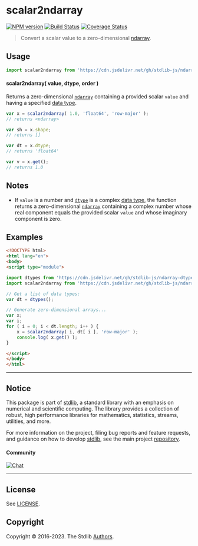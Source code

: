 <!--

@license Apache-2.0

Copyright (c) 2022 The Stdlib Authors.

Licensed under the Apache License, Version 2.0 (the "License");
you may not use this file except in compliance with the License.
You may obtain a copy of the License at

   http://www.apache.org/licenses/LICENSE-2.0

Unless required by applicable law or agreed to in writing, software
distributed under the License is distributed on an "AS IS" BASIS,
WITHOUT WARRANTIES OR CONDITIONS OF ANY KIND, either express or implied.
See the License for the specific language governing permissions and
limitations under the License.

-->

# scalar2ndarray

[![NPM version][npm-image]][npm-url] [![Build Status][test-image]][test-url] [![Coverage Status][coverage-image]][coverage-url] <!-- [![dependencies][dependencies-image]][dependencies-url] -->

> Convert a scalar value to a zero-dimensional [ndarray][@stdlib/ndarray/base/ctor].

<!-- Section to include introductory text. Make sure to keep an empty line after the intro `section` element and another before the `/section` close. -->

<section class="intro">

</section>

<!-- /.intro -->

<!-- Package usage documentation. -->



<section class="usage">

## Usage

```javascript
import scalar2ndarray from 'https://cdn.jsdelivr.net/gh/stdlib-js/ndarray-base-from-scalar@esm/index.mjs';
```

#### scalar2ndarray( value, dtype, order )

Returns a zero-dimensional [`ndarray`][@stdlib/ndarray/base/ctor] containing a provided scalar `value` and having a specified [data type][@stdlib/ndarray/dtypes].

```javascript
var x = scalar2ndarray( 1.0, 'float64', 'row-major' );
// returns <ndarray>

var sh = x.shape;
// returns []

var dt = x.dtype;
// returns 'float64'

var v = x.get();
// returns 1.0
```

</section>

<!-- /.usage -->

<!-- Package usage notes. Make sure to keep an empty line after the `section` element and another before the `/section` close. -->

<section class="notes">

## Notes

-   If `value` is a number and [`dtype`][@stdlib/ndarray/dtypes] is a complex [data type][@stdlib/ndarray/dtypes], the function returns a zero-dimensional [`ndarray`][@stdlib/ndarray/base/ctor] containing a complex number whose real component equals the provided scalar `value` and whose imaginary component is zero.

</section>

<!-- /.notes -->

<!-- Package usage examples. -->

<section class="examples">

## Examples

<!-- eslint no-undef: "error" -->

```html
<!DOCTYPE html>
<html lang="en">
<body>
<script type="module">

import dtypes from 'https://cdn.jsdelivr.net/gh/stdlib-js/ndarray-dtypes@esm/index.mjs';
import scalar2ndarray from 'https://cdn.jsdelivr.net/gh/stdlib-js/ndarray-base-from-scalar@esm/index.mjs';

// Get a list of data types:
var dt = dtypes();

// Generate zero-dimensional arrays...
var x;
var i;
for ( i = 0; i < dt.length; i++ ) {
    x = scalar2ndarray( i, dt[ i ], 'row-major' );
    console.log( x.get() );
}

</script>
</body>
</html>
```

</section>

<!-- /.examples -->

<!-- Section to include cited references. If references are included, add a horizontal rule *before* the section. Make sure to keep an empty line after the `section` element and another before the `/section` close. -->

<section class="references">

</section>

<!-- /.references -->

<!-- Section for related `stdlib` packages. Do not manually edit this section, as it is automatically populated. -->

<section class="related">

</section>

<!-- /.related -->

<!-- Section for all links. Make sure to keep an empty line after the `section` element and another before the `/section` close. -->


<section class="main-repo" >

* * *

## Notice

This package is part of [stdlib][stdlib], a standard library with an emphasis on numerical and scientific computing. The library provides a collection of robust, high performance libraries for mathematics, statistics, streams, utilities, and more.

For more information on the project, filing bug reports and feature requests, and guidance on how to develop [stdlib][stdlib], see the main project [repository][stdlib].

#### Community

[![Chat][chat-image]][chat-url]

---

## License

See [LICENSE][stdlib-license].


## Copyright

Copyright &copy; 2016-2023. The Stdlib [Authors][stdlib-authors].

</section>

<!-- /.stdlib -->

<!-- Section for all links. Make sure to keep an empty line after the `section` element and another before the `/section` close. -->

<section class="links">

[npm-image]: http://img.shields.io/npm/v/@stdlib/ndarray-base-from-scalar.svg
[npm-url]: https://npmjs.org/package/@stdlib/ndarray-base-from-scalar

[test-image]: https://github.com/stdlib-js/ndarray-base-from-scalar/actions/workflows/test.yml/badge.svg?branch=main
[test-url]: https://github.com/stdlib-js/ndarray-base-from-scalar/actions/workflows/test.yml?query=branch:main

[coverage-image]: https://img.shields.io/codecov/c/github/stdlib-js/ndarray-base-from-scalar/main.svg
[coverage-url]: https://codecov.io/github/stdlib-js/ndarray-base-from-scalar?branch=main

<!--

[dependencies-image]: https://img.shields.io/david/stdlib-js/ndarray-base-from-scalar.svg
[dependencies-url]: https://david-dm.org/stdlib-js/ndarray-base-from-scalar/main

-->

[chat-image]: https://img.shields.io/gitter/room/stdlib-js/stdlib.svg
[chat-url]: https://app.gitter.im/#/room/#stdlib-js_stdlib:gitter.im

[stdlib]: https://github.com/stdlib-js/stdlib

[stdlib-authors]: https://github.com/stdlib-js/stdlib/graphs/contributors

[umd]: https://github.com/umdjs/umd
[es-module]: https://developer.mozilla.org/en-US/docs/Web/JavaScript/Guide/Modules

[deno-url]: https://github.com/stdlib-js/ndarray-base-from-scalar/tree/deno
[umd-url]: https://github.com/stdlib-js/ndarray-base-from-scalar/tree/umd
[esm-url]: https://github.com/stdlib-js/ndarray-base-from-scalar/tree/esm
[branches-url]: https://github.com/stdlib-js/ndarray-base-from-scalar/blob/main/branches.md

[stdlib-license]: https://raw.githubusercontent.com/stdlib-js/ndarray-base-from-scalar/main/LICENSE

[@stdlib/ndarray/base/ctor]: https://github.com/stdlib-js/stdlib/tree/esm

[@stdlib/ndarray/dtypes]: https://github.com/stdlib-js/stdlib/tree/esm

</section>

<!-- /.links -->
